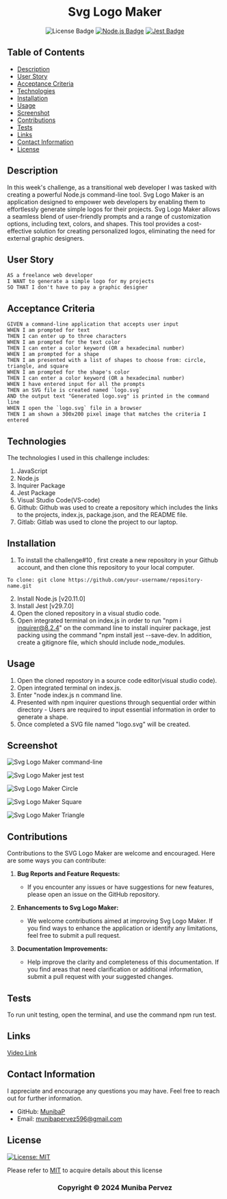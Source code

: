 <div align ="center">

# Svg Logo Maker

![License Badge](https://shields.io/badge/license-MIT-blue)
[![Node.js Badge](https://img.shields.io/badge/Node.js-393?logo=nodedotjs&logoColor=fff&style=flat)](https://nodejs.org/en) 
[![Jest Badge](https://img.shields.io/badge/Jest-C21325?logo=jest&logoColor=fff&style=flat)](https://jestjs.io/)

</div>

## Table of Contents
- [Description](#description)
- [User Story](#user-story)
- [Acceptance Criteria](#acceptance-criteria)
- [Technologies](#technologies)
- [Installation](#installation)
- [Usage](#usage)
- [Screenshot](#screenshot)
- [Contributions](#contributions)
- [Tests](#tests)
- [Links](#links)
- [Contact Information](#contact-information)
- [License](#license)

## Description
In this week's challenge, as a transitional web developer I was tasked with creating a powerful Node.js command-line tool. Svg Logo Maker is an application designed to empower web developers by enabling them to effortlessly generate simple logos for their projects. Svg Logo Maker allows a seamless blend of user-friendly prompts and a range of customization options, including text, colors, and shapes. This tool provides a cost-effective solution for creating personalized logos, eliminating the need for external graphic designers.

## User Story
```
AS a freelance web developer
I WANT to generate a simple logo for my projects
SO THAT I don't have to pay a graphic designer

```

## Acceptance Criteria
```
GIVEN a command-line application that accepts user input
WHEN I am prompted for text
THEN I can enter up to three characters
WHEN I am prompted for the text color
THEN I can enter a color keyword (OR a hexadecimal number)
WHEN I am prompted for a shape
THEN I am presented with a list of shapes to choose from: circle, triangle, and square
WHEN I am prompted for the shape's color
THEN I can enter a color keyword (OR a hexadecimal number)
WHEN I have entered input for all the prompts
THEN an SVG file is created named `logo.svg`
AND the output text "Generated logo.svg" is printed in the command line
WHEN I open the `logo.svg` file in a browser
THEN I am shown a 300x200 pixel image that matches the criteria I entered

```

## Technologies
The technologies I used in this challenge includes:

1. JavaScript
2. Node.js
3. Inquirer Package
4. Jest Package
5. Visual Studio Code(VS-code)
6. Github: Github was used to create a repository which includes the links to the projects, index.js, package.json, and the README file.
7. Gitlab: Gitlab was used to clone the project to our laptop.

## Installation
1. To install the challenge#10 , first create a new repository in your Github account, and then clone this repository to your local computer. 
```
To clone: git clone https://github.com/your-username/repository-name.git   
```           
2. Install Node.js [v20.11.0]
3. Install Jest [v29.7.0]
4. Open the cloned repository in a visual studio code. 
5. Open integrated terminal on index.js in order to run "npm i inquirer@8.2.4" on the command line to install inquirer package, jest packing using the command "npm install jest --save-dev. In addition, create a gitignore file, which should include node_modules.

## Usage
1. Open the cloned repostory in a source code editor(visual studio code). 
2. Open integrated terminal on index.js. 
3. Enter "node index.js n command line. 
4. Presented with npm inquirer questions through sequential order within directory - Users are required to input essential information in order to generate a shape. 
5. Once completed a SVG file named "logo.svg" will be created.

## Screenshot
![Svg Logo Maker command-line](/images/svg_logo_maker_first.png)

![Svg Logo Maker jest test](/images/svg_logo_maker_jest.png)

![Svg Logo Maker Circle](/examples/logo_svg_circle.png)

![Svg Logo Maker Square](/examples/logo_svg_square.png)

![Svg Logo Maker Triangle](/examples/logo_svg_triangle.png)

## Contributions
Contributions to the SVG Logo Maker are welcome and encouraged. Here are some ways you can contribute:

1. **Bug Reports and Feature Requests:**
    - If you encounter any issues or have suggestions for new features, please open an issue on the GitHub repository.
    
2. **Enhancements to Svg Logo Maker:**
    - We welcome contributions aimed at improving Svg Logo Maker. If you find ways to enhance the application or identify any limitations, feel free to submit a pull request.

3. **Documentation Improvements:**
    - Help improve the clarity and completeness of this documentation. If you find areas that need clarification or additional information, submit a pull request with your suggested changes.

## Tests
To run unit testing, open the terminal, and use the command npm run test.

## Links

[Video Link]()
  
## Contact Information
I appreciate and encourage any questions you may have. Feel free to reach out for further information.

- GitHub: [MunibaP](https://github.com/MunibaP)
- Email: munibapervez596@gmail.com

## License

[![License: MIT](https://img.shields.io/badge/License-MIT-yellow.svg)](https://opensource.org/licenses/MIT)

Please refer to [MIT]() to acquire details about this license


<div align ="center">

### Copyright © 2024 Muniba Pervez

</div>